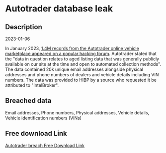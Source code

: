 # Autotrader database leak

## Description

2023-01-06

In January 2023, <a href="https://thecyberexpress.com/data1-4-million-autotrader-user-exposed/" target="_blank" rel="noopener">1.4M records from the Autotrader online vehicle marketplace appeared on a popular hacking forum</a>. Autotrader stated that the &quot;data in question relates to aged listing data that was generally publicly available on our site at the time and open to automated collection methods&quot;. The data contained 20k unique email addresses alongside physical addresses and phone numbers of dealers and vehicle details including VIN numbers. The data was provided to HIBP by a source who requested it be attributed to &quot;IntelBroker&quot;.

## Breached data

Email addresses, Phone numbers, Physical addresses, Vehicle details, Vehicle identification numbers (VINs)

## Free download Link

[Autotrader breach Free Download Link](https://tinyurl.com/2b2k277t)